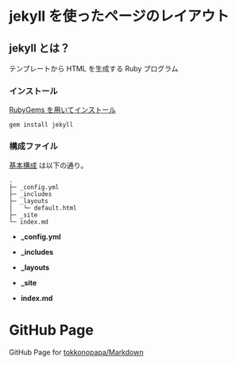 jekyll を使ったページのレイアウト
============================

jekyll とは？
------------
テンプレートから HTML を生成する Ruby プログラム

### インストール ###
[RubyGems を用いてインストール](https://github.com/mojombo/jekyll/wiki/Install)

	gem install jekyll

### 構成ファイル ###
[基本構成](https://github.com/mojombo/jekyll/wiki/Usage) は以下の通り。

	.
	├─ _config.yml
	├─ _includes
	├─ _layouts
	│   └─ default.html
	├─ _site
	└─ index.md

+ **_config.yml**  

+ **_includes**  

+ **_layouts**  

+ **_site**  

+ **index.md**

GitHub Page
===========
GitHub Page for [tokkonopapa/Markdown](http://tokkonopapa.github.com/Markdown/)
